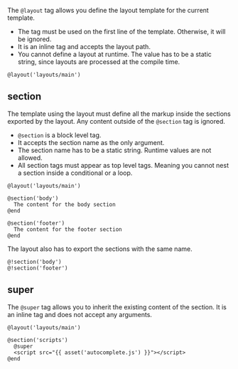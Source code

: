 The `@layout` tag allows you define the layout template for the current template.

- The tag must be used on the first line of the template. Otherwise, it will be ignored.
- It is an inline tag and accepts the layout path.
- You cannot define a layout at runtime. The value has to be a static string, since layouts are processed at the compile time.

```edge
@layout('layouts/main')
```

## section
The template using the layout must define all the markup inside the sections exported by the layout. Any content outside of the `@section` tag is ignored.

- `@section` is a block level tag.
- It accepts the section name as the only argument.
- The section name has to be a static string. Runtime values are not allowed.
- All section tags must appear as top level tags. Meaning you cannot nest a section inside a conditional or a loop.

```edge
@layout('layouts/main')

@section('body')
  The content for the body section
@end

@section('footer')
  The content for the footer section
@end
```

The layout also has to export the sections with the same name.

```edge
@!section('body')
@!section('footer')
```

## super
The `@super` tag allows you to inherit the existing content of the section. It is an inline tag and does not accept any arguments.

```edge
@layout('layouts/main')

@section('scripts')
  @super
  <script src="{{ asset('autocomplete.js') }}"></script>
@end
```
